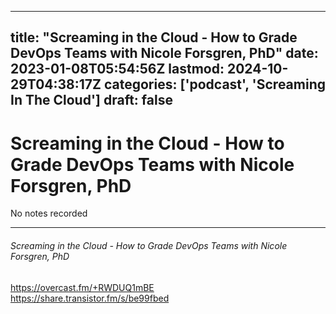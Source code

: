 
---
title: "Screaming in the Cloud - How to Grade DevOps Teams with Nicole Forsgren, PhD"
date: 2023-01-08T05:54:56Z
lastmod: 2024-10-29T04:38:17Z
categories: ['podcast', 'Screaming In The Cloud']
draft: false
---


# Screaming in the Cloud - How to Grade DevOps Teams with Nicole Forsgren, PhD

No notes recorded
- - -
###### Screaming in the Cloud - How to Grade DevOps Teams with Nicole Forsgren, PhD

https://overcast.fm/+RWDUQ1mBE  
https://share.transistor.fm/s/be99fbed

<!-- #public #podcast #Screaming In The Cloud# -->

<!-- {BearID:4649EDC2-F3D7-46F4-A8DD-19E6A7C23C0B-28016-00002D97F70FC41A} -->
